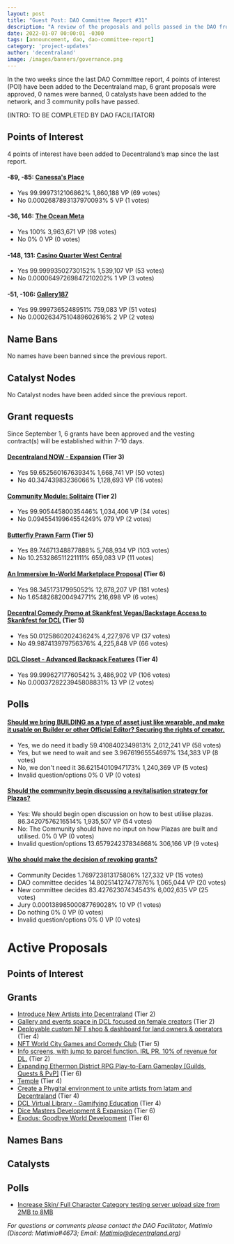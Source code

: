 ```yaml
---
layout: post
title: "Guest Post: DAO Committee Report #31"
description: "A review of the proposals and polls passed in the DAO from September 1 through September 15".
date: 2022-01-07 00:00:01 -0300
tags: [announcement, dao, dao-committee-report]
category: 'project-updates'
author: 'decentraland'
image: /images/banners/governance.png
---
```


In the two weeks since the last DAO Committee report, 4 points of interest (POI) have been added to the Decentraland map, 6 grant proposals were approved, 0 names were banned, 0 catalysts have been added to the network, and 3 community polls have passed.

(INTRO: TO BE COMPLETED BY DAO FACILITATOR)

## Points of Interest
4 points of interest have been added to Decentraland’s map since the last report.


#### -89, -85: [Canessa&#39;s Place](https://governance.decentraland.org/proposal/?id=1ea12260-2f27-11ed-b361-67b98a1da2c8)

* Yes 99.9997312106862% 1,860,188 VP (69 votes)
* No 0.0002687893137970093% 5 VP (1 votes)


#### -36, 146: [The Ocean Meta](https://governance.decentraland.org/proposal/?id=49b232e0-2a32-11ed-ac99-5bece7edccd0)

* Yes 100% 3,963,671 VP (98 votes)
* No 0% 0 VP (0 votes)


#### -148, 131: [Casino Quarter West Central](https://governance.decentraland.org/proposal/?id=2cdf3bf0-289c-11ed-ac99-5bece7edccd0)

* Yes 99.99993502730152% 1,539,107 VP (53 votes)
* No 0.00006497269847210202% 1 VP (3 votes)


#### -51, -106: [Gallery187](https://governance.decentraland.org/proposal/?id=f7fe5c20-2820-11ed-ac99-5bece7edccd0)

* Yes 99.9997365248951% 759,083 VP (51 votes)
* No 0.00026347510489602616% 2 VP (2 votes)


## Name Bans

No names have been banned since the previous report.

## Catalyst Nodes
No Catalyst nodes have been added since the previous report.


## Grant requests
Since September 1, 6 grants have been approved and the vesting contract(s) will be established within 7-10 days.


#### [Decentraland NOW - Expansion](https://governance.decentraland.org/proposal/?id=c2432ca0-2f1e-11ed-b361-67b98a1da2c8) (Tier 3)

* Yes 59.65256016763934% 1,668,741 VP (50 votes)
* No 40.34743983236066% 1,128,693 VP (16 votes)


#### [Community Module: Solitaire](https://governance.decentraland.org/proposal/?id=13e979f0-27dc-11ed-ac99-5bece7edccd0) (Tier 2)

* Yes 99.90544580035446% 1,034,406 VP (34 votes)
* No 0.09455419964554249% 979 VP (2 votes)


#### [Butterfly Prawn Farm](https://governance.decentraland.org/proposal/?id=0c0fbc20-25cb-11ed-ac99-5bece7edccd0) (Tier 5)

* Yes 89.74671348877888% 5,768,934 VP (103 votes)
* No 10.253286511221111% 659,083 VP (11 votes)


#### [An Immersive In-World Marketplace Proposal](https://governance.decentraland.org/proposal/?id=0f9a4300-23c9-11ed-b4a9-178eb7bc02f5) (Tier 6)

* Yes 98.34517317995052% 12,878,207 VP (181 votes)
* No 1.6548268200494771% 216,698 VP (6 votes)


#### [Decentral Comedy Promo at Skankfest Vegas/Backstage Access to Skankfest for DCL](https://governance.decentraland.org/proposal/?id=56e0a3b0-2303-11ed-b4a9-178eb7bc02f5) (Tier 5)

* Yes 50.012586020243624% 4,227,976 VP (37 votes)
* No 49.987413979756376% 4,225,848 VP (66 votes)


#### [DCL Closet - Advanced Backpack Features](https://governance.decentraland.org/proposal/?id=42cc9f20-2239-11ed-b4a9-178eb7bc02f5) (Tier 4)

* Yes 99.99962717760542% 3,486,902 VP (106 votes)
* No 0.0003728223945808831% 13 VP (2 votes)


## Polls

#### [Should we bring BUILDING as a type of asset just like wearable, and make it usable on Builder or other Official Editor? Securing the rights of creator.](https://governance.decentraland.org/proposal/?id=fe612aa0-2c50-11ed-ac99-5bece7edccd0)

* Yes, we do need it badly 59.4108402349813% 2,012,241 VP (58 votes)
* Yes, but we need to wait and see 3.96761965554697% 134,383 VP (8 votes)
* No, we don&#39;t need it 36.62154010947173% 1,240,369 VP (5 votes)
* Invalid question/options 0% 0 VP (0 votes)


#### [Should the community begin discussing a revitalisation strategy for Plazas?](https://governance.decentraland.org/proposal/?id=9987c5a0-2bf4-11ed-ac99-5bece7edccd0)

* Yes: We should begin open discussion on how to best utilise plazas. 86.34207576216514% 1,935,507 VP (54 votes)
* No: The Community should have no input on how Plazas are built and utilised.  0% 0 VP (0 votes)
* Invalid question/options 13.657924237834868% 306,166 VP (9 votes)


#### [Who should make the decision of revoking grants?](https://governance.decentraland.org/proposal/?id=823c92e0-2ad2-11ed-ac99-5bece7edccd0)

* Community Decides 1.769723813175806% 127,332 VP (15 votes)
* DAO committee decides 14.802514127477876% 1,065,044 VP (20 votes)
* New committee decides 83.42762307434543% 6,002,635 VP (25 votes)
* Jury 0.00013898500087769028% 10 VP (1 votes)
* Do nothing 0% 0 VP (0 votes)
* Invalid question/options 0% 0 VP (0 votes)



# Active Proposals

## Points of Interest


## Grants

* [Introduce New Artists into Decentraland](https://governance.decentraland.org/proposal/?id=92cb8d40-36fe-11ed-b361-67b98a1da2c8) (Tier 2)
* [Gallery and events space in DCL focused on female creators](https://governance.decentraland.org/proposal/?id=b7cbd4d0-36b6-11ed-b361-67b98a1da2c8) (Tier 2)
* [Deployable custom NFT shop &amp; dashboard for land owners &amp; operators](https://governance.decentraland.org/proposal/?id=67885a20-34a9-11ed-b361-67b98a1da2c8) (Tier 4)
* [NFT World City Games and Comedy Club](https://governance.decentraland.org/proposal/?id=479bbd40-346a-11ed-b361-67b98a1da2c8) (Tier 5)
* [Info screens, with jump to parcel function. IRL PR. 10% of revenue for DL.](https://governance.decentraland.org/proposal/?id=71b1f7f0-3273-11ed-b361-67b98a1da2c8) (Tier 2)
* [Expanding Ethermon District RPG Play-to-Earn Gameplay [Guilds, Quests &amp; PvP]](https://governance.decentraland.org/proposal/?id=cb035b60-3146-11ed-b361-67b98a1da2c8) (Tier 6)
* [Temple](https://governance.decentraland.org/proposal/?id=7f3dbf70-3030-11ed-b361-67b98a1da2c8) (Tier 4)
* [Create a Phygital environment to unite artists from latam and Decentraland](https://governance.decentraland.org/proposal/?id=9a9c4f70-2e50-11ed-b361-67b98a1da2c8) (Tier 4)
* [DCL Virtual Library - Gamifying Education](https://governance.decentraland.org/proposal/?id=c7b01920-2e0e-11ed-b361-67b98a1da2c8) (Tier 4)
* [Dice Masters Development &amp; Expansion](https://governance.decentraland.org/proposal/?id=f67f9bc0-2dfc-11ed-b361-67b98a1da2c8) (Tier 6)
* [Exodus: Goodbye World Development](https://governance.decentraland.org/proposal/?id=d1802450-2d90-11ed-ac99-5bece7edccd0) (Tier 6)

## Names Bans


## Catalysts


## Polls

* [Increase Skin/ Full Character Category testing server upload size from 2MB to 8MB](https://governance.decentraland.org/proposal/?id=7e8c2640-37d1-11ed-b361-67b98a1da2c8)

*For questions or comments please contact the DAO Facilitator, Matimio (Discord: Matimio#4673; Email: [Matimio@decentraland.org](mailto:Matimio@decentraland.org))*